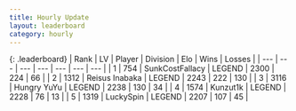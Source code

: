 ```yaml
---
title: Hourly Update
layout: leaderboard
category: hourly
---
```


{: .leaderboard}
| Rank | LV | Player | Division | Elo | Wins | Losses |
| --- | --- | --- | --- | --- | --- | --- |
| <span data-change="0">1</span> | 754 | <span title="ID: 402846">SunkCostFallacy</span> | LEGEND | <span data-change="0">2300</span> | <span data-change="0">224</span> | <span data-change="0">66</span> |
| <span data-change="1">2</span> | 1312 | <span title="ID: 451068">Reisus Inabaka</span> | LEGEND | <span data-change="0">2243</span> | <span data-change="0">222</span> | <span data-change="0">130</span> |
| <span data-change="-1">3</span> | 3116 | <span title="ID: 164871">Hungry YuYu</span> | LEGEND | <span data-change="-13">2238</span> | <span data-change="0">130</span> | <span data-change="1">34</span> |
| <span data-change="1">4</span> | 1574 | <span title="ID: 392407">Kunzut1k</span> | LEGEND | <span data-change="9">2228</span> | <span data-change="1">76</span> | <span data-change="0">13</span> |
| <span data-change="-1">5</span> | 1319 | <span title="ID: 498412">LuckySpin</span> | LEGEND | <span data-change="-20">2207</span> | <span data-change="0">107</span> | <span data-change="2">45</span> |